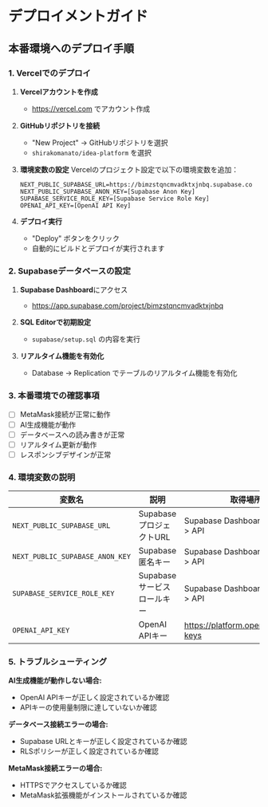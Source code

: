 # デプロイメントガイド

## 本番環境へのデプロイ手順

### 1. Vercelでのデプロイ

1. **Vercelアカウントを作成**
   - https://vercel.com でアカウント作成

2. **GitHubリポジトリを接続**
   - "New Project" → GitHubリポジトリを選択
   - `shirakomanato/idea-platform` を選択

3. **環境変数の設定**
   Vercelのプロジェクト設定で以下の環境変数を追加：

   ```
   NEXT_PUBLIC_SUPABASE_URL=https://bimzstqncmvadktxjnbq.supabase.co
   NEXT_PUBLIC_SUPABASE_ANON_KEY=[Supabase Anon Key]
   SUPABASE_SERVICE_ROLE_KEY=[Supabase Service Role Key]
   OPENAI_API_KEY=[OpenAI API Key]
   ```

4. **デプロイ実行**
   - "Deploy" ボタンをクリック
   - 自動的にビルドとデプロイが実行されます

### 2. Supabaseデータベースの設定

1. **Supabase Dashboard**にアクセス
   - https://app.supabase.com/project/bimzstqncmvadktxjnbq

2. **SQL Editorで初期設定**
   - `supabase/setup.sql` の内容を実行

3. **リアルタイム機能を有効化**
   - Database → Replication でテーブルのリアルタイム機能を有効化

### 3. 本番環境での確認事項

- [ ] MetaMask接続が正常に動作
- [ ] AI生成機能が動作
- [ ] データベースへの読み書きが正常
- [ ] リアルタイム更新が動作
- [ ] レスポンシブデザインが正常

### 4. 環境変数の説明

| 変数名 | 説明 | 取得場所 |
|--------|------|----------|
| `NEXT_PUBLIC_SUPABASE_URL` | SupabaseプロジェクトURL | Supabase Dashboard > Settings > API |
| `NEXT_PUBLIC_SUPABASE_ANON_KEY` | Supabase匿名キー | Supabase Dashboard > Settings > API |
| `SUPABASE_SERVICE_ROLE_KEY` | Supabaseサービスロールキー | Supabase Dashboard > Settings > API |
| `OPENAI_API_KEY` | OpenAI APIキー | https://platform.openai.com/api-keys |

### 5. トラブルシューティング

**AI生成機能が動作しない場合:**
- OpenAI APIキーが正しく設定されているか確認
- APIキーの使用量制限に達していないか確認

**データベース接続エラーの場合:**
- Supabase URLとキーが正しく設定されているか確認
- RLSポリシーが正しく設定されているか確認

**MetaMask接続エラーの場合:**
- HTTPSでアクセスしているか確認
- MetaMask拡張機能がインストールされているか確認